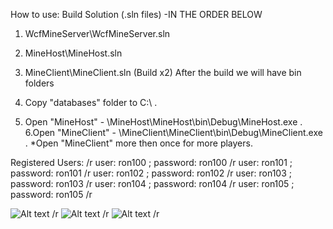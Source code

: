 How to use:
Build Solution (.sln files) -IN THE ORDER BELOW
1. WcfMineServer\WcfMineServer.sln
2. MineHost\MineHost.sln
3. MineClient\MineClient.sln (Build x2)
After the build we will have bin folders

4. Copy "databases" folder to C:\  .
5. Open "MineHost" -  \MineHost\MineHost\bin\Debug\MineHost.exe .
6.Open "MineClient" -  \MineClient\MineClient\bin\Debug\MineClient.exe . 
*Open "MineClient" more then once for more players.

Registered Users: /r
user: ron100 ; password: ron100 /r
user: ron101 ; password: ron101 /r
user: ron102 ; password: ron102 /r
user: ron103 ; password: ron103 /r
user: ron104 ; password: ron104 /r
user: ron105 ; password: ron105 /r


![Alt text](Screensots/Screenshot1.png?raw=true "Loby") /r
![Alt text](Screensots/Screenshot2.png?raw=true "Solo Game") /r
![Alt text](Screensots/Screenshot3.png?raw=true "Multiplayer") /r



